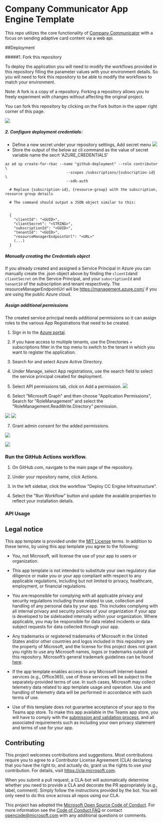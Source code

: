 # Company Communicator App Engine Template

This repo utilizes the core functionality of [Company Communicator](https://github.com/OfficeDev/microsoft-teams-apps-company-communicator) with a focus on sending adaptive card content via a web api.


##Deployment

#####1. Fork this repository

To deploy the application you will need to modify the workflows provided in this repository filling the parameter values with your environment details. So you will need to fork this repository to be able to modify the workflows to match your environment.

Note: A fork is a copy of a repository. Forking a repository allows you to freely experiment with changes without affecting the original project.

You can fork this repository by clicking on the Fork button in the upper right corner of this page.

![](assets/images/fork.png)

##### 2. Configure deployment credentials:
 
- Define a new secret under your repository settings, Add secret menu
  ![](assets/images/secret.png)
- Store the output of the below az cli command as the value of secret variable name the secrt 'AZURE_CREDENTIALS'

``` 
az ad sp create-for-rbac --name "github-deployment" --role contributor \
                            --scopes /subscriptions/{subscription-id} \
                            --sdk-auth
                            
  # Replace {subscription-id}, {resource-group} with the subscription, resource group details

  # The command should output a JSON object similar to this:

 
  {
    "clientId": "<GUID>",
    "clientSecret": "<STRING>",
    "subscriptionId": "<GUID>",
    "tenantId": "<GUID>",
    "resourceManagerEndpointUrl": "<URL>"
    (...)
  } 
  ```

##### Manually creating the Credentials object
If you already created and assigned a Service Principal in Azure you can manually create the .json object above by finding the `clientId`and `clientSecret` on the Service Principal, and your `subscriptionId` and `tenantId` of the subscription and tenant respectively. The resourceManagerEndpointUrl will be https://management.azure.com/ if you are using the public Azure cloud.

##### Assign additional permissions
The created service principal needs additional permissions so it can assign roles to the various App Registrations that need to be created.

1. Sign in to the [Azure portal](https://portal.azure.com/).

2. If you have access to multiple tenants, use the Directories + subscriptions filter  in the top menu to switch to the tenant in which you want to register the application.

3. Search for and select Azure Active Directory.

4. Under Manage, select App registrations, use the search field to select the service principal created for deployment.


5. Select API permissions tab, click on Add a permission.
![](assets/images/azure-api-permissions-page.png)


6. Select "Microsoft Graph" and then choose "Application Permissions", Search for "RoleManagement" and select the "RoleManagement.ReadWrite.Directory" permission.

![](assets/images/Request%20API%20permissions.png)
![](assets/images/Request%20API%20permissions-3.png)

7. Grant admin consent for the added permissions.

![](assets/images/Request%20API%20permissions-4.png)

![](assets/images/Request%20API%20permissions-5.png)

### Run the GitHub Actions workflow. 

1. On GitHub.com, navigate to the main page of the repository.

2. Under your repository name, click  Actions.

3. In the left sidebar, click the workflow "Deploy CC Engine Infrastructure".

4. Select the "Run Workflow" button and update the avaiable properties to reflect your installation details.

### API Usage


## Legal notice

This app template is provided under the [MIT License](https://github.com/OfficeDev/microsoft-teams-company-communicator-app/blob/main/LICENSE) terms.  In addition to these terms, by using this app template you agree to the following:

- You, not Microsoft, will license the use of your app to users or organization. 

- This app template is not intended to substitute your own regulatory due diligence or make you or your app compliant with respect to any applicable regulations, including but not limited to privacy, healthcare, employment, or financial regulations.

- You are responsible for complying with all applicable privacy and security regulations including those related to use, collection and handling of any personal data by your app. This includes complying with all internal privacy and security policies of your organization if your app is developed to be sideloaded internally within your organization. Where applicable, you may be responsible for data related incidents or data subject requests for data collected through your app.

- Any trademarks or registered trademarks of Microsoft in the United States and/or other countries and logos included in this repository are the property of Microsoft, and the license for this project does not grant you rights to use any Microsoft names, logos or trademarks outside of this repository. Microsoft’s general trademark guidelines can be found [here](https://www.microsoft.com/en-us/legal/intellectualproperty/trademarks/usage/general.aspx).

- If the app template enables access to any Microsoft Internet-based services (e.g., Office365), use of those services will be subject to the separately-provided terms of use. In such cases, Microsoft may collect telemetry data related to app template usage and operation. Use and handling of telemetry data will be performed in accordance with such terms of use.

- Use of this template does not guarantee acceptance of your app to the Teams app store. To make this app available in the Teams app store, you will have to comply with the [submission and validation process](https://docs.microsoft.com/en-us/microsoftteams/platform/concepts/deploy-and-publish/appsource/publish), and all associated requirements such as including your own privacy statement and terms of use for your app.

## Contributing

This project welcomes contributions and suggestions.  Most contributions require you to agree to a
Contributor License Agreement (CLA) declaring that you have the right to, and actually do, grant us
the rights to use your contribution. For details, visit https://cla.microsoft.com.

When you submit a pull request, a CLA-bot will automatically determine whether you need to provide
a CLA and decorate the PR appropriately (e.g., label, comment). Simply follow the instructions
provided by the bot. You will only need to do this once across all repos using our CLA.

This project has adopted the [Microsoft Open Source Code of Conduct](https://opensource.microsoft.com/codeofconduct/).
For more information see the [Code of Conduct FAQ](https://opensource.microsoft.com/codeofconduct/faq/) or
contact [opencode@microsoft.com](mailto:opencode@microsoft.com) with any additional questions or comments.
